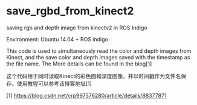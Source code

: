 # save_rgbd_from_kinect2
saving rgb and depth image from kinectv2 in ROS Indigo

Environment: Ubuntu 14.04 + ROS indigo

This code is used to simultaneously read the color and depth images from Kinect, and the save  color and depth images saved with the timestamp as the file name. The More details can be found in the blog[1]

这个代码用于同时读取Kinect的彩色图和深度图像，并以时间戳作为文件名保存。使用教程可以参考该博客地址[1]

[1] https://blog.csdn.net/crp997576280/article/details/88377871


